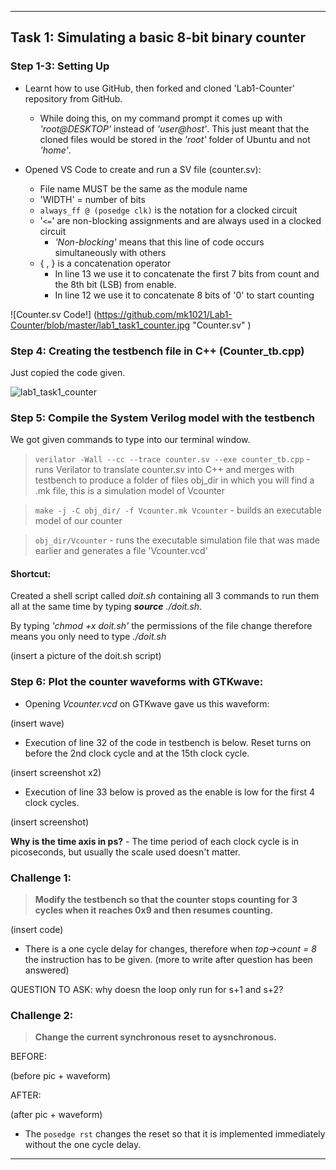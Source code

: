 
---
## Task 1: Simulating a basic 8-bit binary counter

### **Step 1-3:** Setting Up

- Learnt how to use GitHub, then forked and cloned 'Lab1-Counter' repository from GitHub. 
    - While doing this, on my command prompt it comes up with *'root@DESKTOP'* instead of *'user@host'*. This just meant that the cloned files would be stored in the *'root'* folder of Ubuntu and not *'home'*.


- Opened VS Code to create and run a SV file (counter.sv):
    - File name MUST be the same as the module name
    - 'WIDTH' = number of bits
    - `always_ff @ (posedge clk)` is the notation for a clocked circuit
    - '`<=`' are non-blocking assignments and are always used in a clocked circuit
        - *'Non-blocking'* means that this line of code occurs simultaneously with others
    - { , } is a concatenation operator
        - In line 13 we use it to concatenate the first 7 bits from count and the 8th bit (LSB) from enable.
        - In line 12 we use it to concatenate 8 bits of '0' to start counting
    
    

![Counter.sv Code!] (https://github.com/mk1021/Lab1-Counter/blob/master/lab1_task1_counter.jpg "Counter.sv" )

### **Step 4:** Creating the testbench file in C++ (Counter_tb.cpp)

Just copied the code given.

![lab1_task1_counter](https://user-images.githubusercontent.com/93614234/199852355-eb93f9b0-f52a-4d05-9b6d-848252911ad2.png)

### **Step 5:** Compile the System Verilog model with the testbench

We got given commands to type into our terminal window. 

> `verilator -Wall --cc --trace counter.sv --exe counter_tb.cpp` - runs Verilator to translate counter.sv into C++ and merges with testbench to produce a folder of files obj_dir in which you will find a .mk file, this is a simulation model of Vcounter

> `make -j -C obj_dir/ -f Vcounter.mk Vcounter` - builds an executable model of our counter

> `obj_dir/Vcounter` - runs the executable simulation file that was made earlier and generates a file 'Vcounter.vcd'

#### **Shortcut:**

Created a shell script called *doit.sh* containing all 3 commands to run them all at the same time by typing ***source**  ./doit.sh*.

By typing *'chmod +x doit.sh'* the permissions of the file change therefore means you only need to type *./doit.sh*

(insert a picture of the doit.sh script)

### **Step 6:** Plot the counter waveforms with GTKwave:

- Opening *Vcounter.vcd* on GTKwave gave us this waveform: 

(insert wave)

- Execution of line 32 of the code in testbench is below. Reset turns on before the 2nd clock cycle and at the 15th clock cycle.

(insert screenshot x2)

- Execution of line 33 below is proved as the enable is low for the first 4 clock cycles.

(insert screenshot)

**Why is the time axis in ps?** - The time period of each clock cycle is in picoseconds, but usually the scale used doesn't matter.

### **Challenge 1:** 

> **Modify the testbench so that the counter stops counting for 3 cycles when it reaches 0x9 and then resumes counting.**

(insert code)

- There is a one cycle delay for changes, therefore when *top->count = 8* the instruction has to be given. (more to write after question has been answered)   

QUESTION TO ASK: why doesn the loop only run for s+1 and s+2?

### **Challenge 2:** 

> **Change the current synchronous reset to aysnchronous.**

BEFORE:

(before pic + waveform)

AFTER:

(after pic + waveform)

- The `posedge rst` changes the reset so that it is implemented immediately without the one cycle delay.

---
